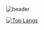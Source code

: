 ![header](https://capsule-render.vercel.app/api?type=venom&color=random&text=Abyssmash&animation=twinkling&fontsize=50)

[![Top Langs](https://github-readme-stats.vercel.app/api/top-langs/?username=anuraghazra&layout=donut)](https://github.com/anuraghazra/github-readme-stats)
